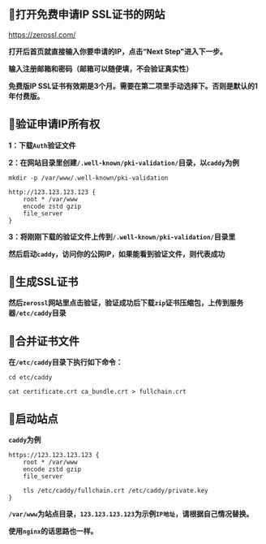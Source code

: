 ## 🔵打开免费申请IP SSL证书的网站

https://zerossl.com/

**打开后首页就直接输入你要申请的IP，点击“Next Step"进入下一步。**

**输入注册邮箱和密码（邮箱可以随便填，不会验证真实性）**

**免费版IP SSL证书有效期是3个月。需要在第二项里手动选择下。否则是默认的1年付费版。**

## 🔵验证申请IP所有权

**1：下载`Auth`验证文件**

**2：在网站目录里创建`/.well-known/pki-validation/`目录，以`caddy`为例**
```
mkdir -p /var/www/.well-known/pki-validation
```
```
http://123.123.123.123 {
    root * /var/www
    encode zstd gzip
    file_server
}
```

**3：将刚刚下载的验证文件上传到`/.well-known/pki-validation/`目录里**

**然后启动`caddy`，访问你的公网IP，如果能看到验证文件，则代表成功**

## 🔵生成SSL证书

**然后`zerossl`网站里点击验证，验证成功后下载`zip`证书压缩包，上传到服务器`/etc/caddy`目录**


## 🔵合并证书文件

**在`/etc/caddy`目录下执行如下命令：**

```
cd etc/caddy
```
```
cat certificate.crt ca_bundle.crt > fullchain.crt
```

## 🔵启动站点

**`caddy`为例**
```
https://123.123.123.123 {
    root * /var/www
    encode zstd gzip
    file_server

    tls /etc/caddy/fullchain.crt /etc/caddy/private.key
}
```
**`/var/www`为站点目录，`123.123.123.123`为示例`IP地址`，请根据自己情况替换。**

**使用`nginx`的话思路也一样。**
